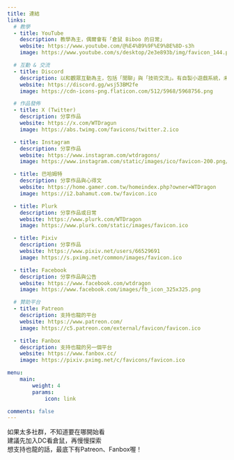 ```yaml
---
title: 連結
links:
  # 教學
  - title: YouTube
    description: 教學為主，偶爾會有「倉鼠 Biboo 的日常」
    website: https://www.youtube.com/@%E4%B9%9F%E9%BE%8D-s3h
    image: https://www.youtube.com/s/desktop/2e3e893b/img/favicon_144.png

  # 互動 & 交流
  - title: Discord
    description: 以和觀眾互動為主，包括「閒聊」與「技術交流」。有自製小遊戲系統，未來將舉辦更多活動
    website: https://discord.gg/wsj53BM2fe
    image: https://cdn-icons-png.flaticon.com/512/5968/5968756.png

  # 作品發佈
  - title: X (Twitter)
    description: 分享作品
    website: https://x.com/WTDragun
    image: https://abs.twimg.com/favicons/twitter.2.ico

  - title: Instagram
    description: 分享作品
    website: https://www.instagram.com/wtdragons/
    image: https://www.instagram.com/static/images/ico/favicon-200.png/ab6eff595bb1.png

  - title: 巴哈姆特
    description: 分享作品與心得文
    website: https://home.gamer.com.tw/homeindex.php?owner=WTDragon
    image: https://i2.bahamut.com.tw/favicon.ico

  - title: Plurk
    description: 分享作品或日常
    website: https://www.plurk.com/WTDragon
    image: https://www.plurk.com/static/images/favicon.ico

  - title: Pixiv
    description: 分享作品
    website: https://www.pixiv.net/users/66529691
    image: https://s.pximg.net/common/images/favicon.ico

  - title: Facebook
    description: 分享作品與公告
    website: https://www.facebook.com/wtdragon
    image: https://www.facebook.com/images/fb_icon_325x325.png

  # 贊助平台
  - title: Patreon
    description: 支持也龍的平台
    website: https://www.patreon.com/
    image: https://c5.patreon.com/external/favicon/favicon.ico

  - title: Fanbox
    description: 支持也龍的另一個平台
    website: https://www.fanbox.cc/
    image: https://pixiv.pximg.net/c/favicons/favicon.ico

menu:
    main: 
        weight: 4
        params:
            icon: link

comments: false
---
```


如果太多社群，不知道要在哪開始看    
建議先加入DC看倉鼠，再慢慢探索    
想支持也龍的話，最底下有Patreon、Fanbox喔！

<!-- 想看`教學`和`倉鼠`，建議到`YT、DC、本站`   

想看`心得文`，建議到`巴哈、本站`    

想和也龍`聊天&交流`，建議到`DC`   

  

想看`作品`，`本站`應該比較齊全 -->


<!-- 
To use this feature, add `links` section to frontmatter.

This page's frontmatter:

```yaml
links:
  - title: GitHub
    description: GitHub is the world's largest software development platform.
    website: https://github.com
    image: https://github.githubassets.com/images/modules/logos_page/GitHub-Mark.png
  - title: TypeScript
    description: TypeScript is a typed superset of JavaScript that compiles to plain JavaScript.
    website: https://www.typescriptlang.org
    image: ts-logo-128.jpg
```

`image` field accepts both local and external images. -->